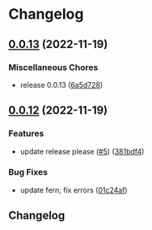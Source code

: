# Changelog

## [0.0.13](https://github.com/flipt-io/flipt-api/compare/0.0.12...0.0.13) (2022-11-19)


### Miscellaneous Chores

* release 0.0.13 ([6a5d728](https://github.com/flipt-io/flipt-api/commit/6a5d7280aefa8d9060747c7b912e56b114e69329))

## [0.0.12](https://github.com/flipt-io/flipt-api/compare/0.0.11...0.0.12) (2022-11-19)


### Features

* update release please ([#5](https://github.com/flipt-io/flipt-api/issues/5)) ([381bdf4](https://github.com/flipt-io/flipt-api/commit/381bdf45ec1d4c6cbb9d7c927e15c0f426f7f27b))


### Bug Fixes

* update fern; fix errors ([01c24af](https://github.com/flipt-io/flipt-api/commit/01c24af317610e6389ff561ea1e0068c09563172))

## Changelog
